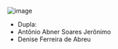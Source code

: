 
![image](https://github.com/DeniseFer/bd-info-p4/assets/124710256/a18ddb63-2ce5-48bb-9f24-ca81e3a7c802)

- Dupla:
- Antônio Abner Soares Jerônimo
- Denise Ferreira de Abreu
